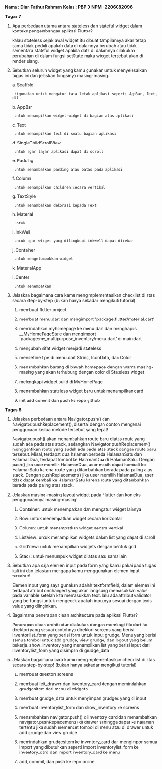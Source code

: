 **Nama : Dian Fathur Rahman**
**Kelas : PBP D**
**NPM : 2206082096**


**Tugas 7**

1. Apa perbedaan utama antara stateless dan stateful widget dalam konteks pengembangan aplikasi Flutter?

    kalau stateless sejak awal widget itu dibuat tampilannya akan tetap sama tidak peduli apakah data di dalamnya berubah atau tidak sementara stateful widget apabila data di dalamnya dilakukan perubahan di dalam fungsi setState maka widget tersebut akan di render ulang.


2. Sebutkan seluruh widget yang kamu gunakan untuk menyelesaikan tugas ini dan jelaskan fungsinya masing-masing.

    a. Scaffold

        digunakan untuk mengatur tata letak aplikasi seperti AppBar, Text, dll

    b. AppBar

        untuk menampilkan widget-widget di bagian atas aplikasi

    c. Text

        untuk menampilkan text di suatu bagian aplikasi

    d. SingleChildScrollView

        untuk agar layar aplikasi dapat di scroll

    e. Padding

        untuk menambahkan padding atau batas pada aplikasi

    f. Column

        untuk menampilkan children secara vertikal

    g. TextStyle

        untuk menambahkan dekorasi kepada Text

    h. Material

        untuk

    i. InkWell

        untuk agar widget yang dilingkupi InkWell dapat ditekan

    j. Container

        untuk mengelompokkan widget

    k. MaterialApp
        


    l. Center

        untuk menempatkan 


3. Jelaskan bagaimana cara kamu mengimplementasikan checklist di atas secara step-by-step (bukan hanya sekadar mengikuti tutorial)

    1. membuat flutter project

    2. membuat menu.dart dan mengimport 'package:flutter/material.dart'

    3. memindahkan myhomepage ke menu.dart dan menghapus __MyHomePageState dan mengimport 'package:my_multipurpose_inventory/menu.dart' di main.dart

    4. mengubah sifat widget menjadi stateless

    5. mendefine tipe di menu.dart String, IconData, dan Color

    6. menambahkan barang di bawah homepage dengan warna masing-masing yang akan terhubung dengan color di Stateless widget

    7. melengkapi widget build di MyHomePage

    8. menambahkan stateless widget baru untuk menampilkan card

    9. init add commit dan push ke repo github



**Tugas 8**

1. Jelaskan perbedaan antara Navigator.push() dan Navigator.pushReplacement(), disertai dengan contoh mengenai penggunaan kedua metode tersebut yang tepat!

    Navigator.push() akan menambahkan route baru diatas route yang sudah ada pada atas stack, sedangkan Navigator.pushReplacement() menggantikan route yang sudah ada pada atas stack dengan route baru tersebut. Misal, terdapat dua halaman berbeda HalamanSatu dan HalamanDua, terdapat tombol ke HalamanDua di HalamanSatu. Dengan push() jika user memilih HalamanDua, user masih dapat kembali ke HalamanSatu karena route yang ditambahkan berada pada paling atas stack. Dengan pushReplacement() jika user memilih HalamanDua, user tidak dapat kembali ke HalamanSatu karena route yang ditambahkan berada pada paling atas stack.

2. Jelaskan masing-masing layout widget pada Flutter dan konteks penggunaannya masing-masing!

    1. Container: untuk menempatkan dan mengatur widget lainnya

    2. Row: untuk menempatkan widget secara horizontal

    3. Column: untuk menempatkan widget secara vertikal

    4. ListView: untuk menampilkan widgets dalam list yang dapat di scroll

    5. GridView: untuk menampilkan widgets dengan bentuk grid

    6. Stack: untuk menumpuk widget di atas satu sama lain

3. Sebutkan apa saja elemen input pada form yang kamu pakai pada tugas kali ini dan jelaskan mengapa kamu menggunakan elemen input tersebut!

    Elemen input yang saya gunakan adalah textformfield, dalam elemen ini terdapat atribut onchanged yang akan langsung memasukkan value pada variable setelah kita memasukkan text. lalu ada attribut validator yang berfungsi untuk mengecek apakah inputnya sesuai dengan jenis value yang diinginkan.

4. Bagaimana penerapan clean architecture pada aplikasi Flutter?

    Penerapan clean architectur dilakukan dengan membagi file dart ke direktori yang sesuai contohnya direktori screens yang berisi inventorilist_form yang berisi form untuk input grudge. Menu yang berisi semua tombol untuk add grudge, view grudge, dan logout yang belum bekerja. show_inventory yang menampilkan list yang berisi input dari inventorylist_form yang disimpan di grudge_data

5. Jelaskan bagaimana cara kamu mengimplementasikan checklist di atas secara step-by-step! (bukan hanya sekadar mengikuti tutorial)

    1. membuat direktori screens

    2. membuat left_drawer dan inventory_card dengan memindahkan grudgesitem dari menu di widgets

    3. membuat grudge_data untuk menyimpan grudges yang di input

    4. membuat inventorylist_form dan show_inventory ke screens

    5. menambahkan navigator.push() di inventory card dan menambahkan navigator.pushReplacement() di drawer sehingga dapat ke halaman tertentu jika sudah memencet tombol di menu atau di drawer untuk add grudge dan view grudge

    6. memindahkan grudgesitem ke inventory_card dan mengimpor semua import yang dibutuhkan seperti import inventorylist_form ke inventory_card dan import inventory_card ke menu

    7. add, commit, dan push ke repo online